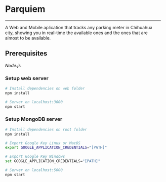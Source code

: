 # Parquiem
***

A Web and Mobile aplication that tracks any parking meter in Chihuahua city, showing you in real-time the available ones and the ones that are almost to be available.

## Prerequisites
*Node.js*

### Setup web server

```bash
# Install dependencies on web folder
npm install

# Server on localhost:3000
npm start

```
### Setup MongoDB server
```bash 
# Install dependencies on root folder
npm install

# Export Google Key Linux or MacOS
export GOOGLE_APPLICATION_CREDENTIALS="[PATH]"

# Export Google Key Windows
set GOOGLE_APPLICATION_CREDENTIALS="[PATH]"

# Server on localhost:5000
npm start
```
